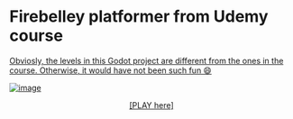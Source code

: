 # Firebelley platformer from Udemy course
<p align=center> 
<a href="https://www.udemy.com/course/create-a-complete-2d-platformer-in-the-godot-engine/"Firebelley Udemy course</a>

Obviosly, the levels in this Godot project are different from the ones in the course.
Otherwise, it would have not been such fun 😄

![image](https://github.com/nephewtom/2d-platformer-Firebelley/assets/2485147/79ebd079-3674-4f10-bfcf-5251e7285a57)

<p align=center>
<a href="https://nephewtom.itch.io/firebelley-platformer">[PLAY here]</a>
